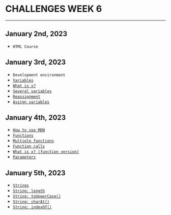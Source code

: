 # CHALLENGES WEEK 6
---
## January 2nd, 2023
- `HTML Course`

## January 3rd, 2023
- `Development environment`
- [`Variables`](./Intro01.md)
- [`What is x?`](./Intro01.md)
- [`Several variables`](./Intro01.md)
- [`Reassignment`](./Intro01.md)
- [`Assign variables`](./Intro01.md)

## January 4th, 2023
- [`How to use MDN`](./Functions.md)
- [`Functions`](./Functions.md)
- [`Multiple functions`](./Functions.md)
- [`Function calls`](./Functions.md)
- [`What is x? (function version)`](./Functions.md)
- [`Parameters`](./Functions.md)

## January 5th, 2023
- [`Strings`](./Strings.md)
- [`String: length`](./length.md)
- [`String: toUpperCase()`](./toUpperCase.md)
- [`String: charAt()`](./charAt.md)
- [`String: indexOf()`](./indexOf.md)